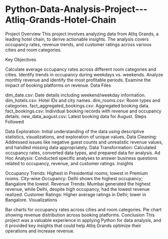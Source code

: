 # Python-Data-Analysis-Project---Atliq-Grands-Hotel-Chain
Project Overview
This project involves analyzing data from Atliq Grands, a leading hotel chain, to derive actionable insights. The analysis covers occupancy rates, revenue trends, and customer ratings across various cities and room categories.

Key Objectives

Calculate average occupancy rates across different room categories and cities.
Identify trends in occupancy during weekdays vs. weekends.
Analyze monthly revenue and identify the most profitable periods.
Examine the impact of booking platforms on revenue.
Data Files

dim_date.csv: Date details including weekend/weekday information.
dim_hotels.csv: Hotel IDs and city names.
dim_rooms.csv: Room types and categories.
fact_aggregated_bookings.csv: Aggregated booking data.
fact_bookings.csv: Individual booking records with revenue and occupancy details.
new_data_august.csv: Latest booking data for August.
Steps Followed

Data Exploration: Initial understanding of the data using descriptive statistics, visualizations, and exploration of unique values.
Data Cleaning: Addressed issues like negative guest counts and unrealistic revenue values, and handled missing data appropriately.
Data Transformation: Calculated occupancy rates, converted data types, and prepared data for analysis.
Ad Hoc Analysis: Conducted specific analyses to answer business questions related to occupancy, revenue, and customer ratings.
Insights

Occupancy Trends: Highest in Presidential rooms; lowest in Premium rooms.
City-wise Occupancy: Delhi shows the highest occupancy; Bangalore the lowest.
Revenue Trends: Mumbai generated the highest revenue, while Delhi, despite high occupancy, had the lowest revenue realized.
Customer Ratings: Higher average ratings in Delhi; lower in Bangalore.
Visualizations

Bar charts for occupancy rates across cities and room categories.
Pie chart showing revenue distribution across booking platforms.
Conclusion
This project was a valuable experience in applying Python for data analysis, and it provided key insights that could help Atliq Grands optimize their operations and increase revenue.
